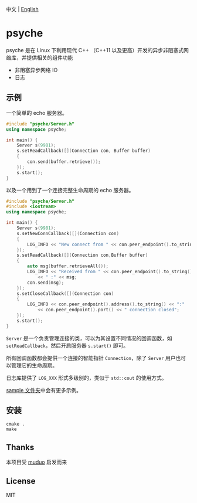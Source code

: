 中文 | [English](https://github.com/ZingLix/psyche)

# psyche

psyche 是在 Linux 下利用现代 C++ （C++11 以及更高）开发的异步非阻塞式网络库，并提供相关的组件功能

- 非阻塞异步网络 IO 
- 日志

## 示例

一个简单的 echo 服务器。

``` cpp
#include "psyche/Server.h"
using namespace psyche;

int main() {
	Server s(9981);
	s.setReadCallback([](Connection con, Buffer buffer)
	{
		con.send(buffer.retrieve());
	});
	s.start();
}
```

以及一个用到了一个连接完整生命周期的 echo 服务器。

``` cpp
#include "psyche/Server.h"
#include <iostream>
using namespace psyche;

int main() {
	Server s(9981);
	s.setNewConnCallback([](Connection con)
	{
		LOG_INFO << "New connect from " << con.peer_endpoint().to_string() << ".";
	});
	s.setReadCallback([](Connection con,Buffer buffer)
	{
		auto msg(buffer.retrieveAll());
		LOG_INFO << "Received from " << con.peer_endpoint().to_string()
			<< " :" << msg;
		con.send(msg);
	});
	s.setCloseCallback([](Connection con)
	{
		LOG_INFO << con.peer_endpoint().address().to_string() << ":"
			<< con.peer_endpoint().port() << " connection closed";
	});
	s.start();
}
```

`Server` 是一个负责管理连接的类，可以为其设置不同情况的回调函数，如 `setReadCallback`，然后开启服务器 `s.start()` 即可。

所有回调函数都会提供一个连接的智能指针 `Connection`，除了 `Server` 用户也可以管理它的生命周期。

日志库提供了 `LOG_XXX` 形式多级别的，类似于 `std::cout` 的使用方式。

[sample 文件夹](https://github.com/ZingLix/psyche/tree/master/sample)中会有更多示例。

## 安装

```
cmake .
make
```

## Thanks

本项目受 [muduo](https://github.com/chenshuo/muduo) 启发而来

## License

MIT